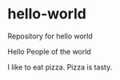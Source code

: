 # hello-world
Repository for hello world

Hello People of the world

I like to eat pizza.  Pizza is tasty.

